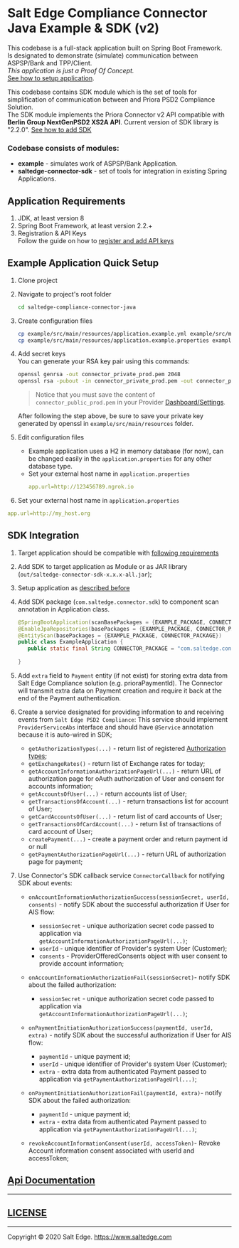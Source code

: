 # Salt Edge Compliance Connector Java Example & SDK (v2)

This codebase is a full-stack application built on Spring Boot Framework.  
Is designated to demonstrate (simulate) communication between ASPSP/Bank and TPP/Client.  
_This application is just a Proof Of Concept._  
[See how to setup application](#Example-Application-Quick-Setup).
  
This codebase contains SDK module which is the set of tools for simplification of communication between and Priora PSD2 Compliance Solution.    
The SDK module implements the Priora Connector v2 API compatible with **Berlin Group NextGenPSD2 XS2A API**.
Current version of SDK library is "2.2.0".
[See how to add SDK](#SDK-Integration)  
  
### Codebase consists of modules:
* **example** - simulates work of ASPSP/Bank Application.  
* **saltedge-connector-sdk** - set of tools for integration in existing Spring Applications.   
  
## Application Requirements
  
1. JDK, at least version 8 
1. Spring Boot Framework, at least version 2.2.+
1. Registration & API Keys  
   Follow the guide on how to [register and add API keys](https://priora.saltedge.com/connector-docs#registration-api-keys)

## Example Application Quick Setup

1. Clone project
1. Navigate to project's root folder
    ```bash
    cd saltedge-compliance-connector-java
    ```
1. Create configuration files
    ```bash
    cp example/src/main/resources/application.example.yml example/src/main/resources/application.yml
    cp example/src/main/resources/application.example.properties example/src/main/resources/application.properties
    ```
1. Add secret keys  
    You can generate your RSA key pair using this commands: 
    ```bash
    openssl genrsa -out connector_private_prod.pem 2048
    openssl rsa -pubout -in connector_private_prod.pem -out connector_public_prod.pem
    ```
   > Notice that you must save the content of `connector_public_prod.pem` in your Provider [Dashboard/Settings](https://priora.saltedge.com/providers/settings).
   
   After following the step above, be sure to save your private key generated by openssl in `example/src/main/resources` folder.  
1. Edit configuration files  
    * Example application uses a H2 in memory database (for now), can be changed easily in the `application.properties` for any other database type.
    * Set your external host name in `application.properties`
      ```yaml
      app.url=http://123456789.ngrok.io
      ```
1. Set your external host name in `application.properties`
  ```yaml
  app.url=http://my_host.org
  ``` 

## SDK Integration

1. Target application should be compatible with [following requirements](#Application-Requirements)  
1. Add SDK to target application as Module or as JAR library (`out/saltedge-connector-sdk-x.x.x-all.jar`);
1. Setup application as [described before](#example-application-quick-setup)
1. Add SDK package (`com.saltedge.connector.sdk`) to component scan annotation in Application class.
    ```java
    @SpringBootApplication(scanBasePackages = {EXAMPLE_PACKAGE, CONNECTOR_PACKAGE})
    @EnableJpaRepositories(basePackages = {EXAMPLE_PACKAGE, CONNECTOR_PACKAGE})
    @EntityScan(basePackages = {EXAMPLE_PACKAGE, CONNECTOR_PACKAGE})
    public class ExampleApplication {
       public static final String CONNECTOR_PACKAGE = "com.saltedge.connector.sdk";
       
    }
    ```
1. Add `extra` field to `Payment` entity (if not exist) for storing extra data from Salt Edge Compliance solution (e.g. prioraPaymentId).
    The Connector will transmit extra data on Payment creation and require it back at the end of the Payment authentication.
1. Create a service designated for providing information to and receiving events from `Salt Edge PSD2 Compliance`:
   This service should implement `ProviderServiceAbs` interface and should have `@Service` annotation because it is auto-wired in SDK;
    * `getAuthorizationTypes(...)` - return list of registered [Authorization types](https://priora.saltedge.com/providers/settings#authorization_types);
    * `getExchangeRates()` - return list of Exchange rates for today;
    * `getAccountInformationAuthorizationPageUrl(...)` - return URL of authorization page for oAuth authorization of User and consent for accounts information;
    * `getAccountsOfUser(...)` - return accounts list of User;
    * `getTransactionsOfAccount(...)` - return transactions list for account of User;
    * `getCardAccountsOfUser(...)` - return list of card accounts of User;
    * `getTransactionsOfCardAccount(...)` - return list of transactions of card account of User;
    * `createPayment(...)` - create a payment order and return payment id or null
    * `getPaymentAuthorizationPageUrl(...)` - return URL of authorization page for payment;  
   
1. Use Connector's SDK callback service `ConnectorCallback` for notifying SDK about events: 
    * `onAccountInformationAuthorizationSuccess(sessionSecret, userId, consents)` - notify SDK about the successful authorization if User for AIS flow:  
      - `sessionSecret` - unique authorization secret code passed to application via `getAccountInformationAuthorizationPageUrl(...)`;  
      - `userId` - unique identifier of Provider's system User (Customer);  
      - `consents` - ProviderOfferedConsents object with user consent to provide account information;  

    * `onAccountInformationAuthorizationFail(sessionSecret)`- notify SDK about the failed authorization:  
      - `sessionSecret` - unique authorization secret code passed to application via `getAccountInformationAuthorizationPageUrl(...)`;
      
    * `onPaymentInitiationAuthorizationSuccess(paymentId, userId, extra)` - notify SDK about the successful authorization if User for AIS flow:  
      - `paymentId` - unique payment id;  
      - `userId` - unique identifier of Provider's system User (Customer);  
      - `extra` - extra data from authenticated Payment passed to application via `getPaymentAuthorizationPageUrl(...)`;  

    * `onPaymentInitiationAuthorizationFail(paymentId, extra)`- notify SDK about the failed authorization:  
      - `paymentId` - unique payment id;
      - `extra` - extra data from authenticated Payment passed to application via `getPaymentAuthorizationPageUrl(...)`;
      
    * `revokeAccountInformationConsent(userId, accessToken)`- Revoke Account information consent associated with userId and accessToken;  
  
  
## [Api Documentation](https://priora.banksalt.com/docs/aspsp/v2)
  
---
## [LICENSE](LICENSE.txt)

---
Copyright © 2020 Salt Edge. https://www.saltedge.com